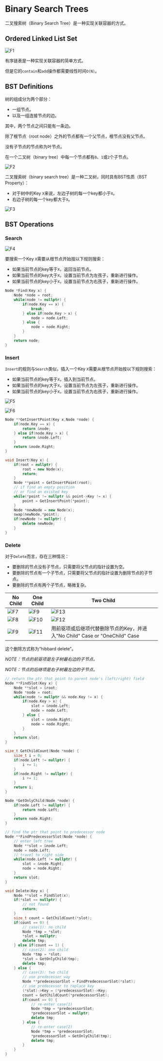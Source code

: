 # Binary Search Trees

二叉搜索树（Binary Search Tree）是一种实现关联容器的方式。

## Ordered Linked List Set

![F1](./F1.png)

有序链表是一种实现关联容器的简单方式。

但是它的`contain`和`add`操作都需要线性时间`O(N)`。

## BST Definitions

树的组成分为两个部分：
* 一组节点。
* 以及一组连接节点的边。
  
其中，两个节点之间只能有一条边。

除了根节点（root node）之外的节点都有一个父节点，根节点没有父节点。

没有子节点的节点称为叶节点。

在一个二叉树（binary tree）中每一个节点都有`0`、`1`或`2`个子节点。

![F2](./F2.png)

二叉搜索树（binary search tree）是一种二叉树，同时具有BST性质（BST Property）：
* 对于树中的Key `X`来说，左边子树的每一个key都小于`X`。
* 右边子树的每一个key都大于`X`。

![F3](./F3.png)

## BST Operations

### Search

![F4](./F4.png)

要搜索一个Key `X`需要从根节点开始按以下规则搜索：
* 如果当前节点的key等于`X`，返回当前节点。
* 如果当前节点的key大于`X`，设置当前节点为左孩子，重新进行操作。
* 如果当前节点的key小于`X`，设置当前节点为右孩子，重新进行操作。

```cpp
Node *Find(Key x) {
    Node *node = root;
    while(node != nullptr) {
        if(node.Key == x) {
            break;
        } else if(node.Key > x) {
            node = node.Left;
        } else {
            node = node.Right;
        }
    }
    return node;
}
```

### Insert

`Insert`的规则与`Search`类似，插入一个Key `X`需要从根节点开始按以下规则搜索：
* 如果当前节点的key等于`X`，插入到当前节点。
* 如果当前节点的key大于`X`，设置当前节点为左孩子，重新进行操作。
* 如果当前节点的key小于`X`，设置当前节点为右孩子，重新进行操作。

![F5](./F5.png)

![F6](./F6.png)

```cpp
Node **GetInsertPoint(Key x,Node *node) {
    if(node.Key == x) {
        return &node;
    } else if(node.Key > x) {
        return &node.Left;
    }
    return &node.Right;
}

void Insert(Key x) {
    if(root = nullptr) {
        root = new Node(x);
        return;
    }
    Node **point = GetInsertPoint(root);
    // if find an empty position
    // or find an existed key
    while(*point != nullptr && point->Key != x) {
        point = GetInsertPoint(*point);
    }
    Node *newNode = new Node(x);
    swap(newNode,*point);
    if(newNode != nullptr) {
        delete newNode;
    }
}
```

### Delete

对于`Delete`而言，存在三种情况：
* 要删除的节点没有子节点，只需要将父节点的指针设置为空。
* 要删除的节点有一个子节点，只需要将父节点的指针设置为删除节点的子节点。
* 要删除的节点有两个子节点，略微复杂。

|No Child|One Child|Two Child|
|-|-|-|
|![F7](./F7.png)|![F9](./F9.png)|![F13](./F13.png)|
|![F8](./F8.png)|![F10](./F10.png)|![F12](./F12.png)|
|![F9](./F9.png)|![F11](./F11.png)|用前驱项或后继项代替删除节点的Key，并进入"No Child" Case or "OneChild" Case|

这个删除方式称为“hibbard delete”。

*NOTE：节点的前驱项是左子树最右边的子节点。*

*NOTE：节点的后继项是右子树最左边的子节点。*

```cpp
// return the ptr that point to parent node's (left/right) field
Node **FindSlot(Key x) {
    Node **slot = &root;
    Node *node = root;
    while(node != nullptr && node.Key != x) {
        if(node.Key > x) {
            slot = &node.Left;
            node = node.Left;
        } else {
            slot = &node.Right;
            node = node.Right;
        }
    }
    return slot;
}

size_t GetChildCount(Node *node) {
    size_t i = 0;
    if(node.Left != nullptr) {
        i += 1;
    }
    if(node.Right != nullptr) {
        i += 1;
    }
    return i;
}

Node *GetOnlyChild(Node *node) {
    if(node.Left != nullptr) {
        return node.Left;
    }
    return node.Right;
}

// find the ptr that point to predecessor node
Node **FindPredecessorSlot(Node *node) {
    // enter left tree
    Node **slot = &node.Left;
    node = node.Left;
    // travel to right side
    while(node.Left != nullptr) {
        slot = &node.Right;
        node = node.Right;
    }
    return slot;
}

void Delete(Key x) {
    Node **slot = FindSlot(x);
    if(*slot == nullptr) {
        // not found
        return;
    }
    size_t count = GetChildCount(*slot);
    if(count == 0) {
        // case(1): no child
        Node *tmp = *slot;
        *slot = nullptr;
        delete tmp;
    } else if(count == 1) {
        // case(2): one child
        Node *tmp = *slot;
        *slot = GetOnlyChild(tmp);
        delete tmp;
    } else {
        // case(3): two child
        // use predecessor way
        Node **predecessorSlot = FindPredecessorSlot(*slot);
        // use predecessor to replace key
        (*slot)->Key = (*predecessorSlot)->Key;
        count = GetChildCount(*predecessorSlot);
        if(count == 0) {
            // re-enter case(1)
            Node *tmp = *predecessorSlot;
            *predecessorSlot = nullptr;
            delete tmp;
        } else {
            // re-enter case(2)
            Node *tmp = *predecessorSlot;
            *predecessorSlot = GetOnlyChild(tmp);
            delete tmp;
        }
    }
}
```